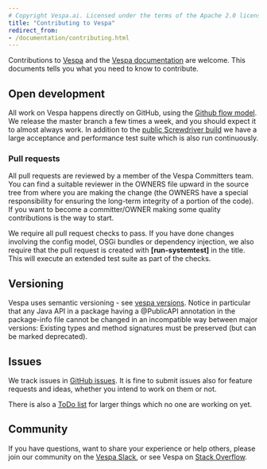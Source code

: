 ```yaml
---
# Copyright Vespa.ai. Licensed under the terms of the Apache 2.0 license. See LICENSE in the project root.
title: "Contributing to Vespa"
redirect_from:
- /documentation/contributing.html
---
```


Contributions to [Vespa](http://github.com/vespa-engine/vespa)
and the [Vespa documentation](http://github.com/vespa-engine/documentation)
are welcome.
This documents tells you what you need to know to contribute.

## Open development
All work on Vespa happens directly on GitHub,
using the [Github flow model](https://docs.github.com/en/get-started/quickstart/github-flow).
We release the master branch a few times a week, and you should expect it to almost always work.
In addition to the [public Screwdriver build](https://cd.screwdriver.cd/pipelines/6386)
we have a large acceptance and performance test suite which
is also run continuously.

### Pull requests
All pull requests are reviewed by a member of the Vespa Committers team.
You can find a suitable reviewer in the OWNERS file upward in the source tree from
where you are making the change (the OWNERS have a special responsibility for
ensuring the long-term integrity of a portion of the code).
If you want to become a committer/OWNER making some quality contributions is the way to start.

We require all pull request checks to pass. If you have done changes involving the config model,
OSGi bundles or dependency injection, we also require that the pull request is created with
<strong>[run-systemtest]</strong> in the title. This will execute an extended test suite as
part of the checks.

## Versioning
Vespa uses semantic versioning - see [vespa versions](https://vespa.ai/releases#versions).
Notice in particular that any Java API in a package having a @PublicAPI
annotation in the package-info file cannot be changed in an incompatible way
between major versions: Existing types and method signatures must be preserved
(but can be marked deprecated).

## Issues
We track issues in [GitHub issues](https://github.com/vespa-engine/vespa/issues).
It is fine to submit issues also for feature requests and ideas, whether you intend to work on them or not.

There is also a [ToDo list](https://github.com/vespa-engine/vespa/blob/master/TODO.md) for larger things
which no one are working on yet.

## Community
If you have questions, want to share your experience or help others,
please join our community on the [Vespa Slack](http://slack.vespa.ai),
or see Vespa on [Stack Overflow](http://stackoverflow.com/questions/tagged/vespa).
